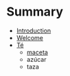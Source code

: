 # Summary

* [Introduction](README.md)
* [Welcome](welcome.md)
* [Té](tea)
   * [maceta](pot.md)
   * azúcar
   * taza

